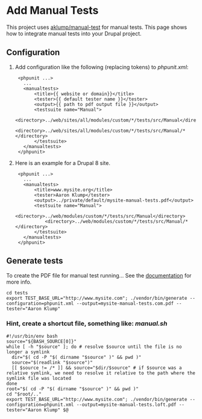 # Add Manual Tests

This project uses [aklump/manual-test](https://github.com/aklump/manual-test) for manual tests.  This page shows how to integrate manual tests into your Drupal project.

## Configuration

1. Add configuration like the following (replacing tokens) to _phpunit.xml_:

        <phpunit ...>
          ...
          <manualtests>
              <title>{{ website or domain}}</title>
              <tester>{{ default tester name }}</tester>
              <output>{{ path to pdf output file }}</output>
              <testsuite name="Manual">
                  <directory>../web/sites/all/modules/custom/*/tests/src/Manual</directory>
                  <directory>../web/sites/all/modules/custom/*/tests/src/Manual/*</directory>
              </testsuite>
          </manualtests>
        </phpunit>

1. Here is an example for a Drupal 8 site.

        <phpunit ...>
          ...
          <manualtests>
              <title>www.mysite.org</title>
              <tester>Aaron Klump</tester>
              <output>../private/default/mysite-manual-tests.pdf</output>
              <testsuite name="Manual">
                  <directory>../web/modules/custom/*/tests/src/Manual</directory>
                  <directory>../web/modules/custom/*/tests/src/Manual/*</directory>
              </testsuite>
          </manualtests>
        </phpunit>
                
## Generate tests

To create the PDF file for manual test running... See the [documentation](https://github.com/aklump/manual-test) for more info.
  
    cd tests
    export TEST_BASE_URL="http://www.mysite.com"; ./vendor/bin/generate --configuration=phpunit.xml --output=mysite-manual-tests.com.pdf --tester="Aaron Klump"

### Hint, create a shortcut file, something like: _manual.sh_

    #!/usr/bin/env bash
    source="${BASH_SOURCE[0]}"
    while [ -h "$source" ]; do # resolve $source until the file is no longer a symlink
      dir="$( cd -P "$( dirname "$source" )" && pwd )"
      source="$(readlink "$source")"
      [[ $source != /* ]] && source="$dir/$source" # if $source was a relative symlink, we need to resolve it relative to the path where the symlink file was located
    done
    root="$( cd -P "$( dirname "$source" )" && pwd )"
    cd "$root/.."
    export TEST_BASE_URL="http://www.mysite.com"; ./vendor/bin/generate --configuration=phpunit.xml --output=mysite-manual-tests.loft.pdf --tester="Aaron Klump" $@
